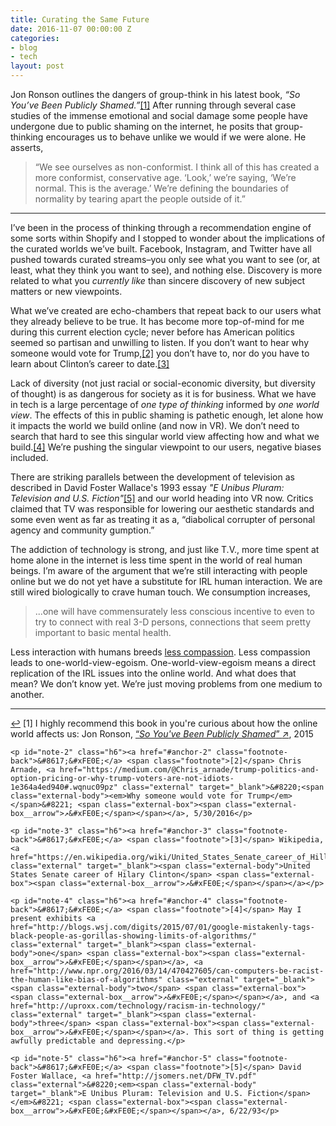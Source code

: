```yaml
---
title: Curating the Same Future
date: 2016-11-07 00:00:00 Z
categories:
- blog
- tech
layout: post
---
```


Jon Ronson outlines the dangers of group-think in his latest book, <em>&#8220;So You’ve Been Publicly Shamed.&#8221;</em><a id="anchor-1" href="#note-1" class="fieldnotes-anchor">[1]</a> After running through several case studies of the immense emotional and social damage some people have undergone due to public shaming on the internet, he posits that group-thinking encourages us to behave unlike we would if we were alone. He asserts,

<blockquote>
    <p>&#8220;We see ourselves as non-conformist. I think all of this has created a more conformist, conservative age. &#8216;Look,&#8217; we’re saying, &#8216;We’re normal. This is the average.&#8217; We’re defining the boundaries of normality by tearing apart the people outside of it.&#8221;</p>
</blockquote>

<hr class="small">

I’ve been in the process of thinking through a recommendation engine of some sorts within Shopify and I stopped to wonder about the implications of the curated worlds we’ve built. Facebook, Instagram, and Twitter have all pushed towards curated streams–you only see what you want to see (or, at least, what they think you want to see), and nothing else. Discovery is more related to what you *currently like* than sincere discovery of new subject matters or new viewpoints.

What we’ve created are echo-chambers that repeat back to our users what they already believe to be true. It has become more top-of-mind for me during this current election cycle; never before has American politics seemed so partisan and unwilling to listen. If you don’t want to hear why someone would vote for Trump,<a id="anchor-2" href="#note-2" class="fieldnotes-anchor">[2]</a> you don’t have to, nor do you have to learn about Clinton’s career to date.<a id="anchor-3" href="#note-3" class="fieldnotes-anchor">[3]</a>

Lack of diversity (not just racial or social-economic diversity, but diversity of thought) is as dangerous for society as it is for business. What we have in tech is a large percentage of _one type of thinking_ informed by _one world view_. The effects of this in public shaming is pathetic enough, let alone how it impacts the world we build online (and now in VR). We don’t need to search that hard to see this singular world view affecting how and what we build.<a id="anchor-4" href="#note-4" class="fieldnotes-anchor">[4]</a> We’re pushing the singular viewpoint to our users, negative biases included.

There are striking parallels between the development of television as described in David Foster Wallace's 1993 essay <em>"E Unibus Pluram: Television and U.S. Fiction"</em><a id="anchor-5" href="#note-5" class="fieldnotes-anchor">[5]</a> and our world heading into VR now. Critics claimed that TV was responsible for lowering our aesthetic standards and some even went as far as treating it as a, “diabolical corrupter of personal agency and community gumption.”

The addiction of technology is strong, and just like T.V., more time spent at home alone in the internet is less time spent in the world of real human beings. I’m aware of the argument that we’re still interacting with people online but we do not yet have a substitute for IRL human interaction. We are still wired biologically to crave human touch. We consumption increases,

<blockquote>
    <p>...one will have commensurately less conscious incentive to even to try to connect with real 3-D persons, connections that seem pretty important to basic mental health.</p>
</blockquote>

Less interaction with humans breeds <a href="http://helentran.com/trading-for-compassion">less compassion</a>. Less compassion leads to one-world-view-egoism. One-world-view-egoism means a direct replication of the IRL issues into the online world. And what does that mean? We don’t know yet. We’re just moving problems from one medium to another.

<hr class="small">

<div class="fieldnotes">
    <p id="note-1" class="h6"><a href="#anchor-1" class="footnote-back">&#8617;&#xFE0E;</a> <span class="footnote">[1]</span> I highly recommend this book in you're curious about how the online world affects us: Jon Ronson, <a href="https://www.amazon.com/gp/product/1594634017/ref=as_li_tl?ie=UTF8&camp=1789&creative=9325&creativeASIN=1594634017&linkCode=as2&tag=heltraprodes-20&linkId=e9d8fbb3e9788aec4d68928019d467d7" class="external" target="_blank">&#8220;<span class="external-body"><em>So You've Been Publicly Shamed</em></span>&#8221; <span class="external-box"><span class="external-box__arrow">↗&#xFE0E;</span></span></a>, 2015</p>

    <p id="note-2" class="h6"><a href="#anchor-2" class="footnote-back">&#8617;&#xFE0E;</a> <span class="footnote">[2]</span> Chris Arnade, <a href="https://medium.com/@Chris_arnade/trump-politics-and-option-pricing-or-why-trump-voters-are-not-idiots-1e364a4ed940#.wqnuc09pz" class="external" target="_blank">&#8220;<span class="external-body"><em>Why someone would vote for Trump</em></span>&#8221; <span class="external-box"><span class="external-box__arrow">↗&#xFE0E;</span></span></a>, 5/30/2016</p>

    <p id="note-3" class="h6"><a href="#anchor-3" class="footnote-back">&#8617;&#xFE0E;</a> <span class="footnote">[3]</span> Wikipedia, <a href="https://en.wikipedia.org/wiki/United_States_Senate_career_of_Hillary_Clinton" class="external" target="_blank"><span class="external-body">United States Senate career of Hilary Clinton</span> <span class="external-box"><span class="external-box__arrow">↗&#xFE0E;</span></span></a></p>

    <p id="note-4" class="h6"><a href="#anchor-4" class="footnote-back">&#8617;&#xFE0E;</a> <span class="footnote">[4]</span> May I present exhibits <a href="http://blogs.wsj.com/digits/2015/07/01/google-mistakenly-tags-black-people-as-gorillas-showing-limits-of-algorithms/" class="external" target="_blank"><span class="external-body">one</span> <span class="external-box"><span class="external-box__arrow">↗&#xFE0E;</span></span></a>, <a href="http://www.npr.org/2016/03/14/470427605/can-computers-be-racist-the-human-like-bias-of-algorithms" class="external" target="_blank"><span class="external-body">two</span> <span class="external-box"><span class="external-box__arrow">↗&#xFE0E;</span></span></a>, and <a href="http://uproxx.com/technology/racism-in-technology/" class="external" target="_blank"><span class="external-body">three</span> <span class="external-box"><span class="external-box__arrow">↗&#xFE0E;</span></span></a>. This sort of thing is getting awfully predictable and depressing.</p>

    <p id="note-5" class="h6"><a href="#anchor-5" class="footnote-back">&#8617;&#xFE0E;</a> <span class="footnote">[5]</span> David Foster Wallace, <a href="http://jsomers.net/DFW_TV.pdf" class="external">&#8220;<em><span class="external-body" target="_blank">E Unibus Pluram: Television and U.S. Fiction</span></em>&#8221; <span class="external-box"><span class="external-box__arrow">↗&#xFE0E;&#xFE0E;</span></span></a>, 6/22/93</p>
</div>